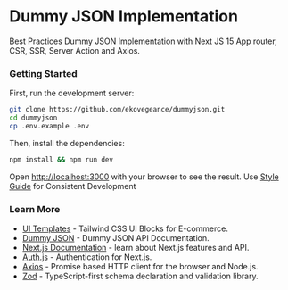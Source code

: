 # Dummy JSON Implementation
Best Practices Dummy JSON Implementation with Next JS 15 App router, CSR, SSR, Server Action and Axios.

### Getting Started

First, run the development server:

```bash
git clone https://github.com/ekovegeance/dummyjson.git
cd dummyjson
cp .env.example .env
```

Then, install the dependencies:
```bash
npm install && npm run dev
```

Open [http://localhost:3000](http://localhost:3000) with your browser to see the result.
Use [Style Guide](https://ekovegeance.github.io/styleguide/coding/nextjs) for Consistent Development


### Learn More
- [UI Templates](https://tailwindcss.com/plus/ui-blocks/ecommerce) - Tailwind CSS UI Blocks for E-commerce.
- [Dummy JSON](https://dummyjson.apidog.io/) - Dummy JSON API Documentation.
- [Next.js Documentation](https://nextjs.org/docs) - learn about Next.js features and API.
- [Auth.js](https://authjs.dev/) - Authentication for Next.js.
- [Axios](https://axios-http.com/docs/intro) - Promise based HTTP client for the browser and Node.js.
- [Zod](https://zod.dev/) - TypeScript-first schema declaration and validation library.


